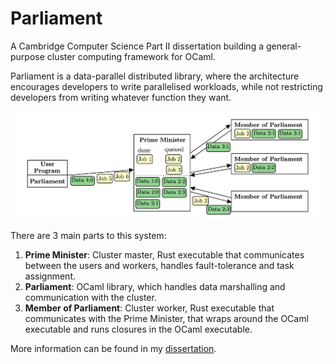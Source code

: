 # Parliament

A Cambridge Computer Science Part II dissertation building a general-purpose cluster computing framework for OCaml.

Parliament is a data-parallel distributed library, where the architecture encourages developers to write parallelised workloads, while not restricting developers from writing whatever function they want.

![Parliament Architecture](/architecture.png?raw=true)

There are 3 main parts to this system:
1. **Prime Minister**: Cluster master, Rust executable that communicates between the users and workers, handles fault-tolerance and task assignment.
2. **Parliament**: OCaml library, which handles data marshalling and communication with the cluster.
3. **Member of Parliament**: Cluster worker, Rust executable that communicates with the Prime Minister, that wraps around the OCaml executable and runs closures in the OCaml executable.


More information can be found in my [dissertation](dissertation.pdf).
